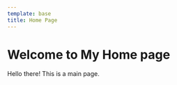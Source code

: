 ```yaml
---
template: base
title: Home Page
---
```


# Welcome to My Home page

Hello there! This is a main page.
